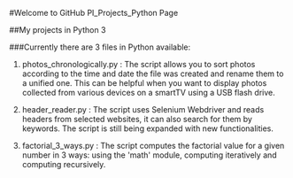 #Welcome to GitHub PI_Projects_Python Page

##My projects in Python 3

###Currently there are 3 files in Python available:

1. photos_chronologically.py : The script allows you to sort photos according to the time and date the file was created and rename them to a unified one. This can be helpful when you want to display photos collected from various devices on a smartTV using a USB flash drive.

2. header_reader.py : The script uses Selenium Webdriver and reads headers from selected websites, it can also search for them by keywords. The script is still being expanded with new functionalities.

3. factorial_3_ways.py : The script computes the factorial value for a given number in 3 ways: using the 'math' module, computing iteratively and computing recursively.

